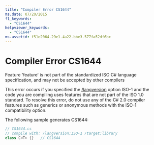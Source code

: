 ```yaml
---
title: "Compiler Error CS1644"
ms.date: 07/20/2015
f1_keywords: 
  - "CS1644"
helpviewer_keywords: 
  - "CS1644"
ms.assetid: f51e2064-29e1-4a22-bbe3-577fa52df6bc
---
```

# Compiler Error CS1644
Feature 'feature' is not part of the standardized ISO C# language specification, and may not be accepted by other compilers  
  
 This error occurs if you specified the [/langversion](../compiler-options/langversion-compiler-option.md) option ISO-1 and the code you are compiling uses features that are not part of the ISO 1.0 standard. To resolve this error, do not use any of the C# 2.0 compiler features such as generics or anonymous methods with the ISO-1 compatibility option.  
  
 The following sample generates CS1644:  
  
```csharp  
// CS1644.cs  
// compile with: /langversion:ISO-1 /target:library  
class C<T> {}   // CS1644  
```
